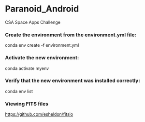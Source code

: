 # Paranoid_Android
CSA Space Apps Challenge

### Create the environment from the environment.yml file:
conda env create -f environment.yml

### Activate the new environment: 
conda activate myenv

### Verify that the new environment was installed correctly:
conda env list
### Viewing FITS files
https://github.com/esheldon/fitsio

